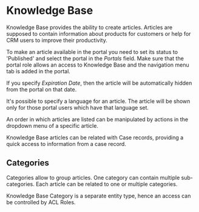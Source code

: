 # Knowledge Base

Knowledge Base provides the ability to create articles. Articles are supposed to contain information about products for customers or help for CRM users to improve their productivity.

To make an article available in the portal you need to set its status to 'Published' and select the portal in the *Portals* field. Make sure that the portal role allows an access to Knowledge Base and the navigation menu tab is added in the portal.

If you specify *Expiration Date*, then the article will be automatically hidden from the portal on that date.

It's possible to specify a language for an article. The article will be shown only for those portal users which have that language set.

An order in which articles are listed can be manipulated by actions in the dropdown menu of a specific article.

Knowledge Base articles can be related with Case records, providing a quick access to information from a case record.

## Categories

Categories allow to group articles. One category can contain multiple sub-categories. Each article can be related to one or multiple categories.

Knowledge Base Category is a separate entity type, hence an access can be controlled by ACL Roles.
